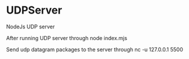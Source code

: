 # UDPServer
NodeJs UDP server

After running UDP server through 
node index.mjs

Send udp datagram packages to the server through 
nc -u 127.0.0.1 5500 
